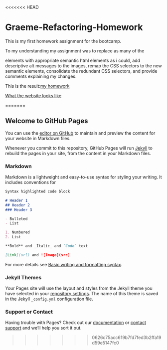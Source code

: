 <<<<<<< HEAD
# Graeme-Refactoring-Homework
This is my first homework assignment for the bootcamp.

To my understanding my assignment was to replace as many of the <div> elements with appropriate semantic html elements as i could, add descriptive alt messages to the images, remap the CSS selectors to the new semantic elements, consolidate the redundant CSS selectors, and provide comments explaining my changes.

This is the result:[my homework](https://threebraincells.github.io/Graeme-Refactoring-Homework/)

[What the website looks like](assets/images/Graeme-Website-Screenshot.png)

=======
## Welcome to GitHub Pages

You can use the [editor on GitHub](https://github.com/ThreeBrainCells/Graeme-Refactoring-Homework/edit/main/README.md) to maintain and preview the content for your website in Markdown files.

Whenever you commit to this repository, GitHub Pages will run [Jekyll](https://jekyllrb.com/) to rebuild the pages in your site, from the content in your Markdown files.

### Markdown

Markdown is a lightweight and easy-to-use syntax for styling your writing. It includes conventions for

```markdown
Syntax highlighted code block

# Header 1
## Header 2
### Header 3

- Bulleted
- List

1. Numbered
2. List

**Bold** and _Italic_ and `Code` text

[Link](url) and ![Image](src)
```

For more details see [Basic writing and formatting syntax](https://docs.github.com/en/github/writing-on-github/getting-started-with-writing-and-formatting-on-github/basic-writing-and-formatting-syntax).

### Jekyll Themes

Your Pages site will use the layout and styles from the Jekyll theme you have selected in your [repository settings](https://github.com/ThreeBrainCells/Graeme-Refactoring-Homework/settings/pages). The name of this theme is saved in the Jekyll `_config.yml` configuration file.

### Support or Contact

Having trouble with Pages? Check out our [documentation](https://docs.github.com/categories/github-pages-basics/) or [contact support](https://support.github.com/contact) and we’ll help you sort it out.
>>>>>>> 0626c75acc619b7fd7fed3b2ffa19d59e5147fc0
